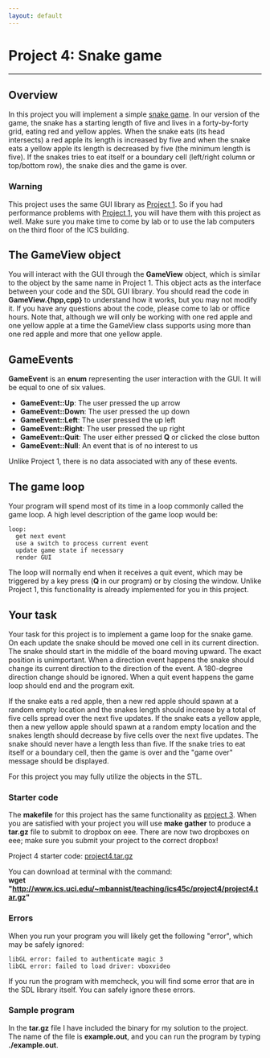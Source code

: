 ```yaml
---
layout: default
---
```

Project 4: Snake game
=====================
---------------------

Overview
--------
In this project you will implement a simple [snake game](https://en.wikipedia.org/wiki/Snake_\(video_game\)). In our version of the game, the snake has a starting length of five and lives in a forty-by-forty grid, eating red and yellow apples. When the snake eats (its head intersects) a red apple its length is increased by five and when the snake eats a yellow apple its length is decreased by five (the minimum length is five). If the snakes tries to eat itself or a boundary cell (left/right column or top/bottom row), the snake dies and the game is over. 

### Warning
This project uses the same GUI library as [Project 1](project1.html). So if you had performance problems with [Project 1](project1.html), you will have them with this project as well. Make sure you make time to come by lab or to use the lab computers on the third floor of the ICS building.

The GameView object
-------------------
You will interact with the GUI through the __GameView__ object, which is similar to the object by the same name in Project 1. This object acts as the interface between your code and the SDL GUI library. You should read the code in __GameView.{hpp,cpp}__ to understand how it works, but you may not modify it. If you have any questions about the code, please come to lab or office hours. Note that, although we will only be working with one red apple and one yellow apple at a time the GameView class supports using more than one red apple and more that one yellow apple. 


GameEvents
----------
__GameEvent__ is an __enum__ representing the user interaction with the GUI. It will be equal to one of six values.

- __GameEvent::Up__: The user pressed the up arrow 
- __GameEvent::Down__: The user pressed the up down
- __GameEvent::Left__: The user pressed the up left 
- __GameEvent::Right__: The user pressed the up right 
- __GameEvent::Quit__: The user either pressed __Q__ or clicked the close button
- __GameEvent::Null__: An event that is of no interest to us

Unlike Project 1, there is no data associated with any of these events.

The game loop
-------------

Your program will spend most of its time in a loop commonly called the game loop. A high level description of the game loop would be:

    loop:
      get next event
      use a switch to process current event
      update game state if necessary
      render GUI

The loop will normally end when it receives a quit event, which may be triggered by a key press (__Q__ in our program) or by closing the window. Unlike Project 1, this functionality is already implemented for you in this project.

Your task
---------
Your task for this project is to implement a game loop for the snake game. On each update the snake should be moved one cell in its current direction. The snake should start in the middle of the board moving upward. The exact position is unimportant. When a direction event happens the snake should change its current direction to the direction of the event. A 180-degree direction change should be ignored. When a quit event happens the game loop should end and the program exit.

If the snake eats a red apple, then a new red apple should spawn at a random empty location and the snakes length should increase by a total of five cells spread over the next five updates. If the snake eats a yellow apple, then a new yellow apple should spawn at a random empty location and the snakes length should decrease by five cells over the next five updates. The snake should never have a length less than five. If the snake tries to eat itself or a boundary cell, then the game is over and the "game over" message should be displayed.

For this project you may fully utilize the objects in the STL.

### Starter code
The __makefile__ for this project has the same functionality as [project 3](project3.html). When you are satisfied with your project you will use __make gather__ to produce a __tar.gz__ file to submit to dropbox on eee. There are now two dropboxes on eee; make sure you submit your project to the correct dropbox!

Project 4 starter code: [project4.tar.gz](project4.tar.gz)  

You can download at terminal with the command:  
__wget "http://www.ics.uci.edu/~mbannist/teaching/ics45c/project4/project4.tar.gz"__

### Errors
When you run your program you will likely get the following "error", which may be safely ignored:

    libGL error: failed to authenticate magic 3
    libGL error: failed to load driver: vboxvideo

If you run the program with memcheck, you will find some error that are in the SDL library itself. You can safely ignore these errors.


### Sample program
In the __tar.gz__ file I have included the binary for my solution to the project. The name of the file is __example.out__, and you can run the program by typing __./example.out__.



